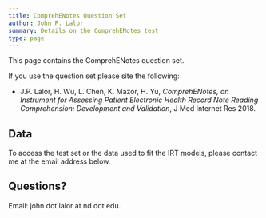 ```yaml
---
title: ComprehENotes Question Set
author: John P. Lalor
summary: Details on the ComprehENotes test
type: page
---
```


This page contains the ComprehENotes question set.

If you use the question set please site the following:

- J.P. Lalor, H. Wu, L. Chen, K. Mazor, H. Yu, *ComprehENotes, an Instrument for Assessing Patient Electronic Health Record Note Reading Comprehension: Development and Validation*, J Med Internet Res 2018.

## Data
To access the test set or the data used to fit the IRT models, please contact me at the email address below.


## Questions?
Email: john dot lalor at nd dot edu.
